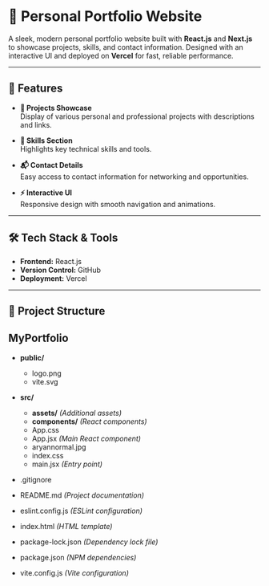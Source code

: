 # 🌟 Personal Portfolio Website

A sleek, modern personal portfolio website built with **React.js** and **Next.js** to showcase projects, skills, and contact information. Designed with an interactive UI and deployed on **Vercel** for fast, reliable performance.

---

## 🚀 Features

- **📁 Projects Showcase**  
  Display of various personal and professional projects with descriptions and links.

- **💼 Skills Section**  
  Highlights key technical skills and tools.

- **📬 Contact Details**  
  Easy access to contact information for networking and opportunities.

- **⚡ Interactive UI**  
  Responsive design with smooth navigation and animations.

---

## 🛠️ Tech Stack & Tools

- **Frontend:** React.js
- **Version Control:** GitHub  
- **Deployment:** Vercel  

---

## 📂 Project Structure

## MyPortfolio

- **public/**
  - logo.png
  - vite.svg

- **src/**
  - **assets/** *(Additional assets)*
  - **components/** *(React components)*
  - App.css
  - App.jsx *(Main React component)*
  - aryannormal.jpg
  - index.css
  - main.jsx *(Entry point)*

- .gitignore
- README.md *(Project documentation)*
- eslint.config.js *(ESLint configuration)*
- index.html *(HTML template)*
- package-lock.json *(Dependency lock file)*
- package.json *(NPM dependencies)*
- vite.config.js *(Vite configuration)*
